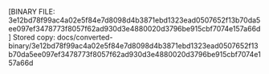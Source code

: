 [BINARY FILE: 3e12bd78f99ac4a02e5f84e7d8098d4b3871ebd1323ead0507652f13b70da5ee097ef3478773f8057f62ad930d3e4880020d3796be915cbf7074e157a66d]
Stored copy: docs/converted-binary/3e12bd78f99ac4a02e5f84e7d8098d4b3871ebd1323ead0507652f13b70da5ee097ef3478773f8057f62ad930d3e4880020d3796be915cbf7074e157a66d
